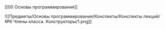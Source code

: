 [[00 Основы программирования]]

![[Предметы/Основы программирования/Конспекты/Конспекты лекций/№6 Члены класса. Конструкторы/1.png]]